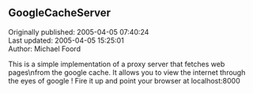 ## GoogleCacheServer  
Originally published: 2005-04-05 07:40:24  
Last updated: 2005-04-05 15:25:01  
Author: Michael Foord  
  
This is a simple implementation of a proxy server that fetches web pages\nfrom the google cache. It allows you to view the internet through the eyes of google ! Fire it up and point your browser at localhost:8000